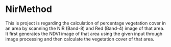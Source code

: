 # NirMethod
This is project is regarding the calculation of percentage vegetation cover in an area by scanning the NIR (Band-8) and Red (Band-4) image of that area.
<br>
It first generates the NDVI image of that area using the given input through image processing and then calculate the vegetation cover of that area.
